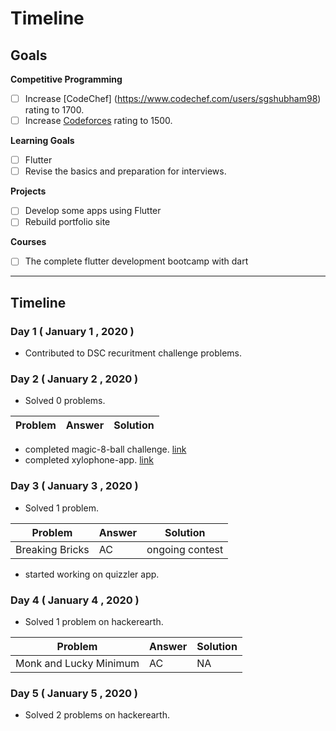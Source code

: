 # Timeline

## Goals

**Competitive Programming**
- [ ] Increase [CodeChef] (https://www.codechef.com/users/sgshubham98) rating to 1700.
- [ ] Increase [Codeforces](https://codeforces.com/profile/RajatAgrawal) rating to 1500.

**Learning Goals**
- [ ] Flutter
- [ ] Revise the basics and preparation for interviews.

**Projects**
- [ ] Develop some apps using Flutter
- [ ] Rebuild portfolio site

**Courses**
- [ ] The complete flutter development bootcamp with dart

---

## Timeline

### Day 1 ( January 1 , 2020 )

- Contributed to DSC recuritment challenge problems.

### Day 2 ( January 2 , 2020 )

- Solved 0 problems.

|Problem|Answer|Solution|
|-------|------|--------|

- completed magic-8-ball challenge. [link](https://github.com/sgshubham98/magic-8-ball-flutter)
- completed xylophone-app. [link](https://github.com/sgshubham98/xylophone-flutter)

### Day 3 ( January 3 , 2020 )

- Solved 1 problem.

|Problem|Answer|Solution|
|-------|------|--------|
|Breaking Bricks|AC|ongoing contest|

- started working on quizzler app.

### Day 4 ( January 4 , 2020 )

- Solved 1 problem on hackerearth.

|Problem|Answer|Solution|
|-------|------|--------|
|Monk and Lucky Minimum|AC|NA|

### Day 5 ( January 5 , 2020 )

- Solved 2 problems on hackerearth.
